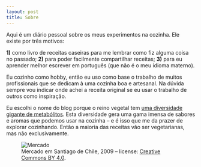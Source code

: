 ```yaml
---
layout: post
title: Sobre
---
```


Aqui é um diário pessoal sobre os meus experimentos na cozinha.
Ele existe por três motivos:

**1)** como livro de receitas caseiras para me lembrar como fiz alguma coisa no passado;
**2)** para poder facilmente compartilhar receitas;
**3)** para eu aprender melhor escrever em português (que não é o meu idioma materno).

Eu cozinho como hobby, então eu uso como base o trabalho de muitos profissionais
que se dedicam à uma cozinha boa e artesanal.
Na dúvida sempre vou indicar onde achei a receita original se eu usar o trabalho de outros como inspiração.

Eu escolhi o nome do blog porque o reino vegetal tem
[uma diversidade gigante de metabólitos](https://www.sciencedirect.com/science/article/abs/pii/S1360138518302115).
Esta diversidade gera uma gama imensa de sabores e aromas que podemos usar na cozinha
– e é isso que me da prazer de explorar cozinhando.
Então a maioria das receitas vão ser vegetarianas, mas não exclusivamente.

<figure>
  <img alt="Mercado" src="assets/images/mercado.JPG" />
  <figcaption>
    Mercado em Santiago de Chile, 2009 – license: <a href="https://creativecommons.org/licenses/by/4.0/">Creative Commons BY 4.0</a>.
  </figcaption>
</figure>
